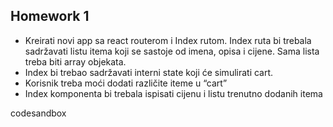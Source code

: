  ## Homework 1
 
 - Kreirati novi app sa react routerom i Index rutom. Index ruta bi trebala sadržavati listu itema koji se sastoje od imena, opisa i cijene. Sama lista treba biti array objekata.
 - Index bi trebao sadržavati interni state koji će simulirati cart.
 - Korisnik treba moći dodati različite iteme u “cart”
 - Index komponenta bi trebala ispisati cijenu i listu trenutno dodanih itema


 codesandbox

 
 